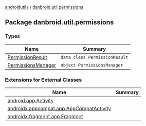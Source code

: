 [androidutils](../index.md) / [danbroid.util.permissions](./index.md)

## Package danbroid.util.permissions

### Types

| Name | Summary |
|---|---|
| [PermissionResult](-permission-result/index.md) | `data class PermissionResult` |
| [PermissionsManager](-permissions-manager/index.md) | `object PermissionsManager` |

### Extensions for External Classes

| Name | Summary |
|---|---|
| [android.app.Activity](android.app.-activity/index.md) |  |
| [androidx.appcompat.app.AppCompatActivity](androidx.appcompat.app.-app-compat-activity/index.md) |  |
| [androidx.fragment.app.Fragment](androidx.fragment.app.-fragment/index.md) |  |
